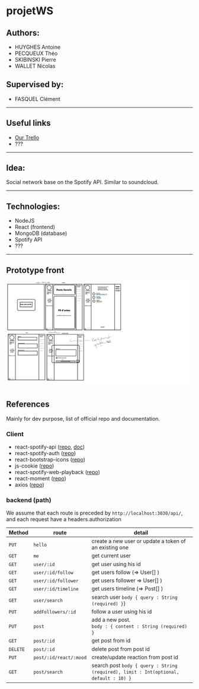 # projetWS

## Authors:

-   HUYGHES Antoine
-   PECQUEUX Théo
-   SKIBINSKI Pierre
-   WALLET Nicolas

## Supervised by:

-   FASQUEL Clément

---

## Useful links

-   [Our Trello](https://trello.com/b/4eynBCyz)
-   ???

---

## Idea:

Social network base on the Spotify API. Similar to soundcloud.

---

## Technologies:

-   NodeJS
-   React (frontend)
-   MongoDB (database)
-   Spotify API
-   ???

---

## Prototype front

![1st idea](img/prototype.png)

## References

Mainly for dev purpose, list of official repo and documentation.

### Client

-   react-spotify-api ([repo](https://github.com/idanlo/react-spotify-api#readme), [doc](https://idanlo.github.io/react-spotify-api/))
-   react-spotify-auth ([repo](https://github.com/kevin51jiang/react-spotify-auth#readme))
-   react-bootstrap-icons ([repo](https://github.com/ismamz/react-bootstrap-icons#readme))
-   js-cookie ([repo](https://github.com/js-cookie/js-cookie#readme))
-   react-spotify-web-playback ([repo](https://github.com/gilbarbara/react-spotify-web-playback#readme))
-   react-moment ([repo](https://github.com/headzoo/react-moment#readme))
-   axios ([repo](https://github.com/axios/axios#readme))

### backend (path)

We assume that each route is preceded by `http://localhost:3030/api/`, and each request have a headers.authorization

| Method   | route                  | detail                                                                                |
| -------- | ---------------------- | ------------------------------------------------------------------------------------- |
| `PUT`    | `hello`                | create a new user or update a token of an existing one                                |
| `GET`    | `me`                   | get current user                                                                      |
| `GET`    | `user/:id`             | get user using his id                                                                 |
| `GET`    | `user/:id/follow`      | get users follow (=> User[] )                                                         |
| `GET`    | `user/:id/follower`    | get users follower => User[] )                                                        |
| `GET`    | `user/:id/timeline`    | get users timeline (=> Post[] )                                                       |
| `GET`    | `user/search`          | search user `body { query : String (required) }`}                                     |
| `PUT`    | `addFollowers/:id`     | follow a user using his id                                                            |
| `PUT`    | `post`                 | add a new post.<br>`body : { content : String (required) } `                          |
| `GET`    | `post/:id`             | get post from id                                                                      |
| `DELETE` | `post/:id`             | delete post from post id                                                              |
| `PUT`    | `post/:id/react/:mood` | create/update reaction from post id                                                   |
| `GET`    | `post/search`          | search post `body { query : String (required), limit : Int(optional, default : 10) }` |
